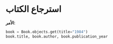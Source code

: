 # استرجاع الكتاب

**الأمر**:

```python
book = Book.objects.get(title="1984")
book.title, book.author, book.publication_year
